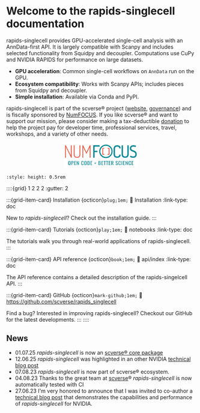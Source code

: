 # Welcome to the rapids-singlecell documentation

rapids-singlecell provides GPU-accelerated single-cell analysis with an AnnData-first API. It is largely compatible with Scanpy and includes selected functionality from Squidpy and decoupler. Computations use CuPy and NVIDIA RAPIDS for performance on large datasets.

- **GPU acceleration**: Common single-cell workflows on `AnnData` run on the GPU.
- **Ecosystem compatibility**: Works with Scanpy APIs; includes pieces from Squidpy and decoupler.
- **Simple installation**: Available via Conda and PyPI.


[//]: # (numfocus-fiscal-sponsor-attribution)

rapids-singlecell is part of the scverse® project ([website](https://scverse.org), [governance](https://scverse.org/about/roles)) and is fiscally sponsored by [NumFOCUS](https://numfocus.org/).
If you like scverse® and want to support our mission, please consider making a tax-deductible [donation](https://numfocus.org/donate-to-scverse) to help the project pay for developer time, professional services, travel, workshops, and a variety of other needs.

<div align="center">
<a href="https://numfocus.org/project/scverse">
  <img
    src="https://raw.githubusercontent.com/numfocus/templates/master/images/numfocus-logo.png"
    width="200"
  >
</a>
</div>

```{div}
:style: height: 0.5rem
```

::::{grid} 1 2 2 2
:gutter: 2

:::{grid-item-card} Installation {octicon}`plug;1em;`
:link: Installation
:link-type: doc

New to *rapids-singlecell*? Check out the installation guide.
:::

:::{grid-item-card} Tutorials {octicon}`play;1em;`
:link: notebooks
:link-type: doc

The tutorials walk you through real-world applications of rapids-singlecell.
:::

:::{grid-item-card} API reference {octicon}`book;1em;`
:link: api/index
:link-type: doc

The API reference contains a detailed description of
the rapids-singelcell API.
:::

:::{grid-item-card} GitHub {octicon}`mark-github;1em;`
:link: https://github.com/scverse/rapids_singlecell

Find a bug? Interested in improving rapids-singlecell? Checkout our GitHub for the latest developments.
:::
::::


## News

* 01.07.25 *rapids-singlecell* is now an [scverse® core package](https://scverse.org/blog/2025-core-expansion/)
* 12.06.25 *rapids-singlecell* was highlighted in an other NVIDIA [technical blog post](https://developer.nvidia.com/blog/driving-toward-billion-cell-analysis-and-biological-breakthroughs-with-rapids-singlecell/)
* 07.08.23 *rapids-singlecell* is now part of scverse® ecosystem.
* 04.08.23 Thanks to the great team at [scverse](https://www.scverse.org)® *rapids-singlecell* is now automatically tested with CI
* 27.06.23 I'm very honored to announce that I was invited to co-author a [technical blog post](https://developer.nvidia.com/blog/gpu-accelerated-single-cell-rna-analysis-with-rapids-singlecell/) that demonstrates the capabilities and performance of *rapids-singlecell* for NVIDIA.
